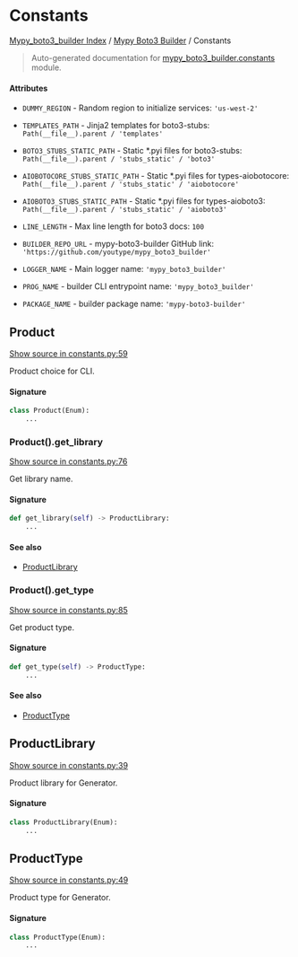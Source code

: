 # Constants

[Mypy_boto3_builder Index](../README.md#mypy_boto3_builder-index) /
[Mypy Boto3 Builder](./index.md#mypy-boto3-builder) /
Constants

> Auto-generated documentation for [mypy_boto3_builder.constants](https://github.com/youtype/mypy_boto3_builder/blob/main/mypy_boto3_builder/constants.py) module.

#### Attributes

- `DUMMY_REGION` - Random region to initialize services: `'us-west-2'`

- `TEMPLATES_PATH` - Jinja2 templates for boto3-stubs: `Path(__file__).parent / 'templates'`

- `BOTO3_STUBS_STATIC_PATH` - Static *.pyi files for boto3-stubs: `Path(__file__).parent / 'stubs_static' / 'boto3'`

- `AIOBOTOCORE_STUBS_STATIC_PATH` - Static *.pyi files for types-aiobotocore: `Path(__file__).parent / 'stubs_static' / 'aiobotocore'`

- `AIOBOTO3_STUBS_STATIC_PATH` - Static *.pyi files for types-aioboto3: `Path(__file__).parent / 'stubs_static' / 'aioboto3'`

- `LINE_LENGTH` - Max line length for boto3 docs: `100`

- `BUILDER_REPO_URL` - mypy-boto3-builder GitHub link: `'https://github.com/youtype/mypy_boto3_builder'`

- `LOGGER_NAME` - Main logger name: `'mypy_boto3_builder'`

- `PROG_NAME` - builder CLI entrypoint name: `'mypy_boto3_builder'`

- `PACKAGE_NAME` - builder package name: `'mypy-boto3-builder'`


## Product

[Show source in constants.py:59](https://github.com/youtype/mypy_boto3_builder/blob/main/mypy_boto3_builder/constants.py#L59)

Product choice for CLI.

#### Signature

```python
class Product(Enum):
    ...
```

### Product().get_library

[Show source in constants.py:76](https://github.com/youtype/mypy_boto3_builder/blob/main/mypy_boto3_builder/constants.py#L76)

Get library name.

#### Signature

```python
def get_library(self) -> ProductLibrary:
    ...
```

#### See also

- [ProductLibrary](#productlibrary)

### Product().get_type

[Show source in constants.py:85](https://github.com/youtype/mypy_boto3_builder/blob/main/mypy_boto3_builder/constants.py#L85)

Get product type.

#### Signature

```python
def get_type(self) -> ProductType:
    ...
```

#### See also

- [ProductType](#producttype)



## ProductLibrary

[Show source in constants.py:39](https://github.com/youtype/mypy_boto3_builder/blob/main/mypy_boto3_builder/constants.py#L39)

Product library for Generator.

#### Signature

```python
class ProductLibrary(Enum):
    ...
```



## ProductType

[Show source in constants.py:49](https://github.com/youtype/mypy_boto3_builder/blob/main/mypy_boto3_builder/constants.py#L49)

Product type for Generator.

#### Signature

```python
class ProductType(Enum):
    ...
```
